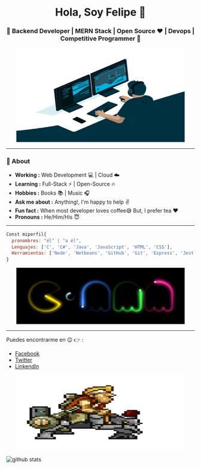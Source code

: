 
<h1 align="center">Hola, Soy Felipe 👋 </h1>
<h3 align="center">🚀 Backend Developer | MERN Stack | Open Source ♥ | Devops | Competitive Programmer  🚀</h3>

<p align="Center" ><img src="https://github.com/FelipeReyesMi/FelipeReyesMi/blob/main/photo/programador.gif" height="250px" width ="450px"></p>
  
---------------------------------------------------------------------------------------------------------------------------------------------------------------------------------
### 🤔 About
-  **Working :**  Web Development :computer: | Cloud :cloud: 
-  **Learning :** Full-Stack :zap: | Open-Source :fire:	
-  **Hobbies :** Books :books: | Music :headphones:
-  **Ask me about :** Anything!, I'm happy to help :v:
-  **Fun fact :** When most developer loves coffee:sweat_smile: But, I prefer tea :heart: 
-  **Pronouns :** He/Him/His :innocent:

---------------------------------------------------------------------------------------------------------------------------------------------------------------------------------


```js
Const miperfil{
  pronombres: "él" | "a él",
  Lenguajes: ['C', 'C#', 'Java', 'JavaScript', 'HTML', 'CSS'],
  Herramientas: ['Node', 'Netbeans', 'GitHub', 'Git', 'Express', 'Jest', 'Postman']
}
```
<p align="Center" ><img src="https://github.com/FelipeReyesMi/FelipeReyesMi/blob/main/photo/pacman.gif" height="150px" width ="450px"></p>

---------------------------------------------------------------------------------------------------------------------------------------------------------------------------------



Puedes encontrarme en :wink: :point_right: :
- [Facebook](https://www.facebook.com/profile.php?id=100081813818636)
- [Twitter](https://twitter.com/reyes7604)
- [Linkendln](https://www.linkedin.com/in/felipe-reyes-miguel-604b9020a)

<p align="Center" ><img src="https://github.com/FelipeReyesMi/FelipeReyesMi/blob/main/photo/602c944bead0f625301bea4508c15da2.gif" height="200px" width ="450px"></p>

![github stats](https://github-readme-stats.vercel.app/api?username=FelipeReyesMi&show_icons=true&theme=dark)
